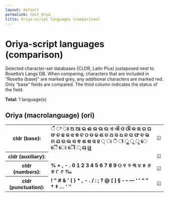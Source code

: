 ```yaml
---
layout: default
permalink: test_Orya
title: Oriya-script languages (comparison)
---
```


# Oriya-script languages (comparison)

Selected character-set databases (CLDR, Latin Plus) juxtaposed next to Rosetta’s Langs DB. When comparing, characters that are included in “Rosetta (base)” are marked grey, any additional characters are marked red. Only “base” fields are compared. The third column indicates the status of the field.

**Total:** 1 language(s)

## Oriya (macrolanguage) (ori)

<table>
 <tr><th>cldr (base):</th><td><strong>ଁ</strong> <strong>ଂ</strong> <strong>ଃ</strong> <strong>ଅ</strong> <strong>ଆ</strong> <strong>ଇ</strong> <strong>ଈ</strong> <strong>ଉ</strong> <strong>ଊ</strong> <strong>ଋ</strong> <strong>ଏ</strong> <strong>ଐ</strong> <strong>ଓ</strong> <strong>ଔ</strong> <strong>କ</strong> <strong>ଖ</strong> <strong>ଗ</strong> <strong>ଘ</strong> <strong>ଙ</strong> <strong>ଚ</strong> <strong>ଛ</strong> <strong>ଜ</strong> <strong>ଝ</strong> <strong>ଞ</strong> <strong>ଟ</strong> <strong>ଠ</strong> <strong>ଡ</strong> <strong>ଢ</strong> <strong>ଣ</strong> <strong>ତ</strong> <strong>ଥ</strong> <strong>ଦ</strong> <strong>ଧ</strong> <strong>ନ</strong> <strong>ପ</strong> <strong>ଫ</strong> <strong>ବ</strong> <strong>ଭ</strong> <strong>ମ</strong> <strong>ଯ</strong> <strong>ର</strong> <strong>ଲ</strong> <strong>ଳ</strong> <strong>ଵ</strong> <strong>ଶ</strong> <strong>ଷ</strong> <strong>ସ</strong> <strong>ହ</strong> <strong>଼</strong> <strong>ା</strong> <strong>ି</strong> <strong>ୀ</strong> <strong>ୁ</strong> <strong>ୂ</strong> <strong>ୃ</strong> <strong>େ</strong> <strong>ୈ</strong> <strong>ୋ</strong> <strong>ୌ</strong> <strong>୍</strong> <strong>ୟ</strong> <strong>ୱ</strong> </td><td>☑︎</td></tr>
<tr><th>cldr (auxiliary):</th><td><strong>‌</strong> <strong>‍</strong> </td><td>☑︎</td></tr>
<tr><th>cldr (numbers):</th><td><strong>%</strong> <strong>+</strong> <strong>,</strong> <strong>-</strong> <strong>.</strong> <strong>0</strong> <strong>1</strong> <strong>2</strong> <strong>3</strong> <strong>4</strong> <strong>5</strong> <strong>6</strong> <strong>7</strong> <strong>8</strong> <strong>9</strong> <strong>୦</strong> <strong>୧</strong> <strong>୨</strong> <strong>୩</strong> <strong>୪</strong> <strong>୫</strong> <strong>୬</strong> <strong>୭</strong> <strong>୮</strong> <strong>୯</strong> <strong>‰</strong> </td><td>☑︎</td></tr>
<tr><th>cldr (punctuation):</th><td><strong>!</strong> <strong>"</strong> <strong>#</strong> <strong>&</strong> <strong>'</strong> <strong>(</strong> <strong>)</strong> <strong>*</strong> <strong>,</strong> <strong>-</strong> <strong>.</strong> <strong>/</strong> <strong>:</strong> <strong>;</strong> <strong>?</strong> <strong>@</strong> <strong>[</strong> <strong>]</strong> <strong>§</strong> <strong>‐</strong> <strong>–</strong> <strong>—</strong> <strong>‘</strong> <strong>’</strong> <strong>“</strong> <strong>”</strong> <strong>†</strong> <strong>‡</strong> <strong>…</strong> <strong>′</strong> <strong>″</strong> </td><td>☑︎</td></tr>
 </table>

